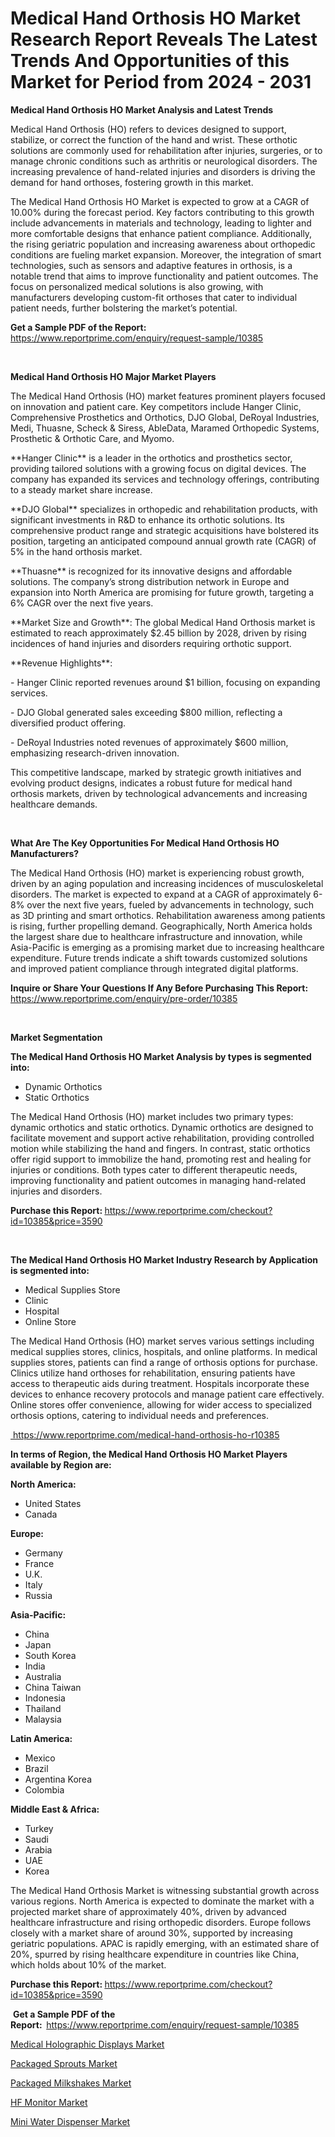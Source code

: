 <p><h1>Medical Hand Orthosis HO Market Research Report Reveals The Latest Trends And Opportunities of this Market for Period from 2024 - 2031</h1></p><p><strong>Medical Hand Orthosis HO Market Analysis and Latest Trends</strong></p>
<p><p>Medical Hand Orthosis (HO) refers to devices designed to support, stabilize, or correct the function of the hand and wrist. These orthotic solutions are commonly used for rehabilitation after injuries, surgeries, or to manage chronic conditions such as arthritis or neurological disorders. The increasing prevalence of hand-related injuries and disorders is driving the demand for hand orthoses, fostering growth in this market.</p><p>The Medical Hand Orthosis HO Market is expected to grow at a CAGR of 10.00% during the forecast period. Key factors contributing to this growth include advancements in materials and technology, leading to lighter and more comfortable designs that enhance patient compliance. Additionally, the rising geriatric population and increasing awareness about orthopedic conditions are fueling market expansion. Moreover, the integration of smart technologies, such as sensors and adaptive features in orthosis, is a notable trend that aims to improve functionality and patient outcomes. The focus on personalized medical solutions is also growing, with manufacturers developing custom-fit orthoses that cater to individual patient needs, further bolstering the market’s potential.</p></p>
<p><strong>Get a Sample PDF of the Report:&nbsp;</strong> <a href="https://www.reportprime.com/enquiry/request-sample/10385?utm_campaign=12&utm_medium=2&utm_source=Github&utm_content=ia&utm_term=18102024&utm_id=medical-hand-orthosis-ho">https://www.reportprime.com/enquiry/request-sample/10385</a></p>
<p>&nbsp;</p>
<p><strong>Medical Hand Orthosis HO Major Market Players</strong></p>
<p><p>The Medical Hand Orthosis (HO) market features prominent players focused on innovation and patient care. Key competitors include Hanger Clinic, Comprehensive Prosthetics and Orthotics, DJO Global, DeRoyal Industries, Medi, Thuasne, Scheck & Siress, AbleData, Maramed Orthopedic Systems, Prosthetic & Orthotic Care, and Myomo.</p><p>**Hanger Clinic** is a leader in the orthotics and prosthetics sector, providing tailored solutions with a growing focus on digital devices. The company has expanded its services and technology offerings, contributing to a steady market share increase.</p><p>**DJO Global** specializes in orthopedic and rehabilitation products, with significant investments in R&D to enhance its orthotic solutions. Its comprehensive product range and strategic acquisitions have bolstered its position, targeting an anticipated compound annual growth rate (CAGR) of 5% in the hand orthosis market.</p><p>**Thuasne** is recognized for its innovative designs and affordable solutions. The company’s strong distribution network in Europe and expansion into North America are promising for future growth, targeting a 6% CAGR over the next five years.</p><p>**Market Size and Growth**: The global Medical Hand Orthosis market is estimated to reach approximately $2.45 billion by 2028, driven by rising incidences of hand injuries and disorders requiring orthotic support. </p><p>**Revenue Highlights**: </p><p>- Hanger Clinic reported revenues around $1 billion, focusing on expanding services.</p><p>- DJO Global generated sales exceeding $800 million, reflecting a diversified product offering.</p><p>- DeRoyal Industries noted revenues of approximately $600 million, emphasizing research-driven innovation.</p><p>This competitive landscape, marked by strategic growth initiatives and evolving product designs, indicates a robust future for medical hand orthosis markets, driven by technological advancements and increasing healthcare demands.</p></p>
<p>&nbsp;</p>
<p><strong>What Are The Key Opportunities For Medical Hand Orthosis HO Manufacturers?</strong></p>
<p><p>The Medical Hand Orthosis (HO) market is experiencing robust growth, driven by an aging population and increasing incidences of musculoskeletal disorders. The market is expected to expand at a CAGR of approximately 6-8% over the next five years, fueled by advancements in technology, such as 3D printing and smart orthotics. Rehabilitation awareness among patients is rising, further propelling demand. Geographically, North America holds the largest share due to healthcare infrastructure and innovation, while Asia-Pacific is emerging as a promising market due to increasing healthcare expenditure. Future trends indicate a shift towards customized solutions and improved patient compliance through integrated digital platforms.</p></p>
<p><strong>Inquire or Share Your Questions If Any Before Purchasing This Report:</strong> <a href="https://www.reportprime.com/enquiry/pre-order/10385?utm_campaign=12&utm_medium=2&utm_source=Github&utm_content=ia&utm_term=18102024&utm_id=medical-hand-orthosis-ho">https://www.reportprime.com/enquiry/pre-order/10385</a></p>
<p>&nbsp;</p>
<p><strong>Market Segmentation</strong></p>
<p><strong>The Medical Hand Orthosis HO Market Analysis by types is segmented into:</strong></p>
<p><ul><li>Dynamic Orthotics</li><li>Static Orthotics</li></ul></p>
<p><p>The Medical Hand Orthosis (HO) market includes two primary types: dynamic orthotics and static orthotics. Dynamic orthotics are designed to facilitate movement and support active rehabilitation, providing controlled motion while stabilizing the hand and fingers. In contrast, static orthotics offer rigid support to immobilize the hand, promoting rest and healing for injuries or conditions. Both types cater to different therapeutic needs, improving functionality and patient outcomes in managing hand-related injuries and disorders.</p></p>
<p><strong>Purchase this Report:&nbsp;</strong><a href="https://www.reportprime.com/checkout?id=10385&price=3590&utm_campaign=12&utm_medium=2&utm_source=Github&utm_content=ia&utm_term=18102024&utm_id=medical-hand-orthosis-ho">https://www.reportprime.com/checkout?id=10385&price=3590</a></p>
<p>&nbsp;</p>
<p><strong>The Medical Hand Orthosis HO Market Industry Research by Application is segmented into:</strong></p>
<p><ul><li>Medical Supplies Store</li><li>Clinic</li><li>Hospital</li><li>Online Store</li></ul></p>
<p><p>The Medical Hand Orthosis (HO) market serves various settings including medical supplies stores, clinics, hospitals, and online platforms. In medical supplies stores, patients can find a range of orthosis options for purchase. Clinics utilize hand orthoses for rehabilitation, ensuring patients have access to therapeutic aids during treatment. Hospitals incorporate these devices to enhance recovery protocols and manage patient care effectively. Online stores offer convenience, allowing for wider access to specialized orthosis options, catering to individual needs and preferences.</p></p>
<p><a href="https://www.reportprime.com/medical-hand-orthosis-ho-r10385?utm_campaign=12&utm_medium=2&utm_source=Github&utm_content=ia&utm_term=18102024&utm_id=medical-hand-orthosis-ho">&nbsp;https://www.reportprime.com/medical-hand-orthosis-ho-r10385</a></p>
<p><strong>In terms of Region, the Medical Hand Orthosis HO Market Players available by Region are:</strong></p>
<p>
    <p> <strong> North America: </strong>
        <ul>
            <li>United States</li>
            <li>Canada</li>
        </ul>
        </p> 
    <p> <strong> Europe: </strong>
        <ul>
            <li>Germany</li>
            <li>France</li>
            <li>U.K.</li>
            <li>Italy</li>
            <li>Russia</li>
        </ul>
        </p> 
    <p> <strong> Asia-Pacific: </strong>
        <ul>
            <li>China</li>
            <li>Japan</li>
            <li>South Korea</li>
            <li>India</li>
            <li>Australia</li>
            <li>China Taiwan</li>
            <li>Indonesia</li>
            <li>Thailand</li>
            <li>Malaysia</li>
        </ul>
        </p> 
    <p> <strong> Latin America: </strong>
        <ul>
            <li>Mexico</li>
            <li>Brazil</li>
            <li>Argentina Korea</li>
            <li>Colombia</li>
        </ul>
        </p> 
    <p> <strong> Middle East & Africa: </strong>
        <ul>
            <li>Turkey</li>
            <li>Saudi</li>
            <li>Arabia</li>
            <li>UAE</li>
            <li>Korea</li>
        </ul>
    </p>
    </p>
<p><p>The Medical Hand Orthosis Market is witnessing substantial growth across various regions. North America is expected to dominate the market with a projected market share of approximately 40%, driven by advanced healthcare infrastructure and rising orthopedic disorders. Europe follows closely with a market share of around 30%, supported by increasing geriatric populations. APAC is rapidly emerging, with an estimated share of 20%, spurred by rising healthcare expenditure in countries like China, which holds about 10% of the market.</p></p>
<p><strong>Purchase this Report: </strong><a href="https://www.reportprime.com/checkout?id=10385&price=3590&utm_campaign=12&utm_medium=2&utm_source=Github&utm_content=ia&utm_term=18102024&utm_id=medical-hand-orthosis-ho">https://www.reportprime.com/checkout?id=10385&price=3590</a></p>
<p>&nbsp;<strong>Get a Sample PDF of the Report:&nbsp;&nbsp;</strong><a href="https://www.reportprime.com/enquiry/request-sample/10385?utm_campaign=12&utm_medium=2&utm_source=Github&utm_content=ia&utm_term=18102024&utm_id=medical-hand-orthosis-ho">https://www.reportprime.com/enquiry/request-sample/10385</a></p>
<p><strong></strong></p>
<p><p><a href="https://github.com/keitelmoprotinu/Market-Research-Report-List-1/blob/main/medical-holographic-displays-market.md?utm_campaign=12&utm_medium=2&utm_source=Github&utm_content=ia&utm_term=18102024&utm_id=medical-hand-orthosis-ho">Medical Holographic Displays Market</a></p><p><a href="https://www.linkedin.com/pulse/packaged-sprouts-landscape-product-spectrum-market-trajectories-82swe?utm_campaign=12&utm_medium=2&utm_source=Github&utm_content=ia&utm_term=18102024&utm_id=medical-hand-orthosis-ho">Packaged Sprouts Market</a></p><p><a href="https://www.linkedin.com/pulse/packaged-milkshakes-market-size-share-analysis-growth-lawee?utm_campaign=12&utm_medium=2&utm_source=Github&utm_content=ia&utm_term=18102024&utm_id=medical-hand-orthosis-ho">Packaged Milkshakes Market</a></p><p><a href="https://issuu.com/reportprime-2/docs/hf-monitor-market-size-2030.pptx_ace3ea90babab5?utm_campaign=12&utm_medium=2&utm_source=Github&utm_content=ia&utm_term=18102024&utm_id=medical-hand-orthosis-ho">HF Monitor Market</a></p><p><a href="https://issuu.com/reportprime-2/docs/mini-water-dispenser-market-size-20_8489b3c670cfb0?utm_campaign=12&utm_medium=2&utm_source=Github&utm_content=ia&utm_term=18102024&utm_id=medical-hand-orthosis-ho">Mini Water Dispenser Market</a></p></p>